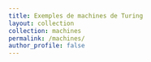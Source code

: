 ```yaml
---
title: Exemples de machines de Turing
layout: collection
collection: machines
permalink: /machines/
author_profile: false
---
```

